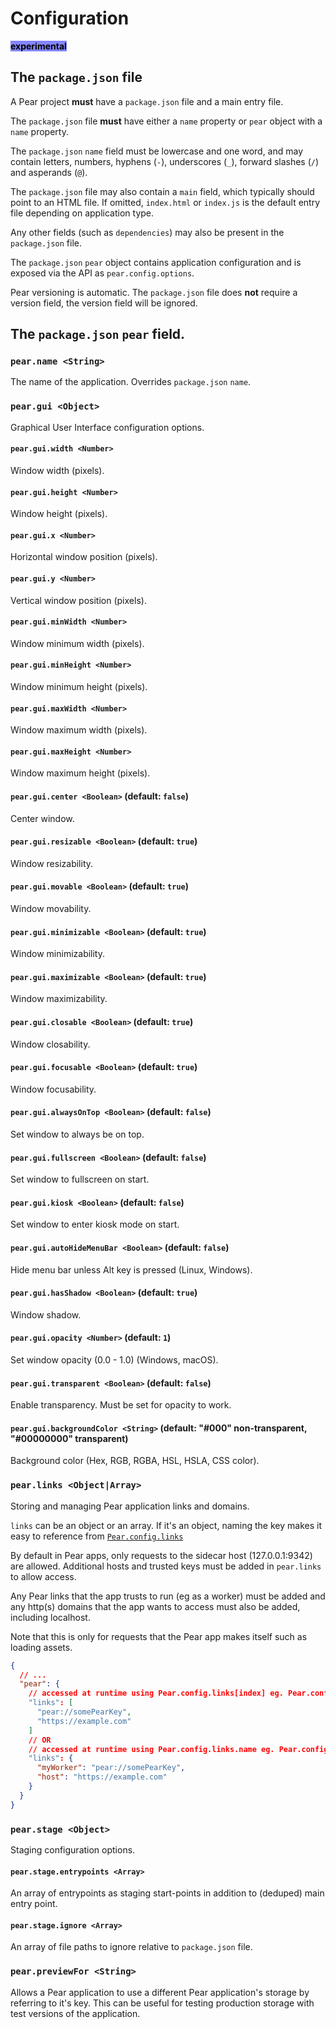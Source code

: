 # Configuration

<mark style="background-color: #8484ff;">**experimental**</mark>

## The `package.json` file

A Pear project **must** have a `package.json` file and a main entry file.

The `package.json` file **must** have either a `name` property or `pear` object with a `name` property.

The `package.json` `name` field must be lowercase and one word, and may contain letters, numbers, hyphens (`-`), underscores (`_`), forward slashes (`/`) and asperands (`@`).

The `package.json` file may also contain a `main` field, which typically should point to an HTML file. If omitted, `index.html` or `index.js` is the default entry file depending on application type.

Any other fields (such as `dependencies`) may also be present in the `package.json` file.

The `package.json` `pear` object contains application configuration and is exposed via the API as `pear.config.options`.

Pear versioning is automatic. The `package.json` file does **not** require a version field, the version field will be ignored.

## The `package.json` `pear` field.

### `pear.name <String>`

The name of the application. Overrides `package.json` `name`.

### `pear.gui <Object>`

Graphical User Interface configuration options.

#### `pear.gui.width <Number>`

Window width (pixels).

#### `pear.gui.height <Number>`

Window height (pixels).

#### `pear.gui.x <Number>`

Horizontal window position (pixels).

#### `pear.gui.y <Number>`

Vertical window position (pixels).

#### `pear.gui.minWidth <Number>`

Window minimum width (pixels).

#### `pear.gui.minHeight <Number>`

Window minimum height (pixels).

#### `pear.gui.maxWidth <Number>`

Window maximum width (pixels).

#### `pear.gui.maxHeight <Number>`

Window maximum height (pixels).

#### `pear.gui.center <Boolean>` (default: `false`)

Center window.

#### `pear.gui.resizable <Boolean>` (default: `true`)

Window resizability.

#### `pear.gui.movable <Boolean>` (default: `true`)

Window movability.

#### `pear.gui.minimizable <Boolean>` (default: `true`)

Window minimizability.

#### `pear.gui.maximizable <Boolean>` (default: `true`)

Window maximizability.

#### `pear.gui.closable <Boolean>` (default: `true`)

Window closability.

#### `pear.gui.focusable <Boolean>` (default: `true`)

Window focusability.

#### `pear.gui.alwaysOnTop <Boolean>` (default: `false`)

Set window to always be on top.

#### `pear.gui.fullscreen <Boolean>` (default: `false`)

Set window to fullscreen on start.

#### `pear.gui.kiosk <Boolean>` (default: `false`)

Set window to enter kiosk mode on start.

#### `pear.gui.autoHideMenuBar <Boolean>` (default: `false`)

Hide menu bar unless Alt key is pressed (Linux, Windows).

#### `pear.gui.hasShadow <Boolean>` (default: `true`)

Window shadow.

#### `pear.gui.opacity <Number>` (default: `1`)

Set window opacity (0.0 - 1.0) (Windows, macOS).

#### `pear.gui.transparent <Boolean>` (default: `false`)

Enable transparency. Must be set for opacity to work.

#### `pear.gui.backgroundColor <String>` (default: "#000" non-transparent, "#00000000" transparent)

Background color (Hex, RGB, RGBA, HSL, HSLA, CSS color).

###  `pear.links <Object|Array>` 

Storing and managing Pear application links and domains.

`links` can be an object or an array. If it's an object, naming the key makes it easy to reference from [`Pear.config.links`](./api.md#pearconfiglinks-objectarray)

By default in Pear apps, only requests to the sidecar host (127.0.0.1:9342) are allowed. Additional hosts and trusted keys must be added in `pear.links` to allow access.

Any Pear links that the app trusts to run (eg as a worker) must be added and any http(s) domains that the app wants to access must also be added, including localhost.

Note that this is only for requests that the Pear app makes itself such as loading assets.

```json
{
  // ...
  "pear": {
    // accessed at runtime using Pear.config.links[index] eg. Pear.config.links[0] for pear://somePearKey
    "links": [ 
      "pear://somePearKey", 
      "https://example.com" 
    ]
    // OR
    // accessed at runtime using Pear.config.links.name eg. Pear.config.links.myWorker for myWorker
    "links": {
      "myWorker": "pear://somePearKey",
      "host": "https://example.com"
    }
  }
}
```

### `pear.stage <Object>`

Staging configuration options.

#### `pear.stage.entrypoints <Array>`

An array of entrypoints as staging start-points in addition to (deduped) main entry point.

#### `pear.stage.ignore <Array>`

An array of file paths to ignore relative to `package.json` file.

### `pear.previewFor <String>`

Allows a Pear application to use a different Pear application's storage by referring to it's key. This can be useful for testing production storage with test versions of the application.





